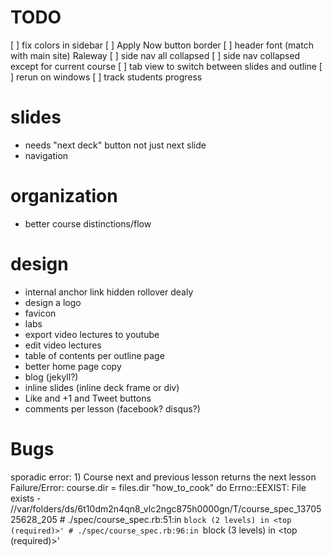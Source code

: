 # TODO

[ ] fix colors in sidebar
[ ] Apply Now button border
[ ] header font (match with main site) Raleway
[ ] side nav all collapsed
[ ] side nav collapsed except for current course
[ ] tab view to switch between slides and outline
[ ] rerun on windows
[ ] track students progress

# slides

* needs "next deck" button not just next slide
* navigation

# organization

* better course distinctions/flow

# design

* internal anchor link hidden rollover dealy
* design a logo
* favicon
* labs
* export video lectures to youtube
* edit video lectures
* table of contents per outline page
* better home page copy
* blog (jekyll?)
* inline slides (inline deck frame or div)
* Like and +1 and Tweet buttons
* comments per lesson (facebook? disqus?)

# Bugs

sporadic error:
        1) Course next and previous lesson returns the next lesson
           Failure/Error: course.dir = files.dir "how_to_cook" do
           Errno::EEXIST:
             File exists - //var/folders/ds/6t10dm2n4qn8_vlc2ngc875h0000gn/T/course_spec_1370525628_205
           # ./spec/course_spec.rb:51:in `block (2 levels) in <top (required)>'
           # ./spec/course_spec.rb:96:in `block (3 levels) in <top (required)>'
